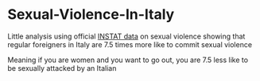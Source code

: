 # Sexual-Violence-In-Italy
Little analysis using official [INSTAT data](http://dati.istat.it/Index.aspx?DataSetCode=DCCV_AUTVITTPS) on sexual violence showing that regular foreigners in Italy are 7.5 times more like to commit sexual violence

Meaning if you are women and you want to go out, you are 7.5 less like to be sexually attacked by an Italian